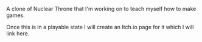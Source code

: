 A clone of Nuclear Throne that I'm working on to teach myself how to make games.

Once this is in a playable state I will create an Itch.io page for it which I will link here.
